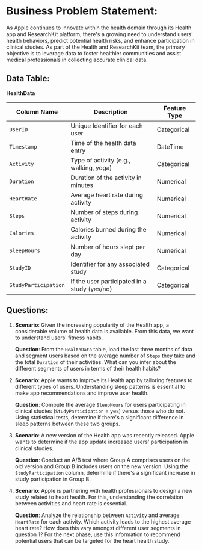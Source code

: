 # **Business Problem Statement**:
As Apple continues to innovate within the health domain through its Health app and ResearchKit platform, there's a growing need to understand users' health behaviors, predict potential health risks, and enhance participation in clinical studies. As part of the Health and ResearchKit team, the primary objective is to leverage data to foster healthier communities and assist medical professionals in collecting accurate clinical data.



## Data Table:
**HealthData**

| Column Name  | Description                             | Feature Type     |
|--------------|-----------------------------------------|------------------|
| `UserID`     | Unique Identifier for each user         | Categorical      |
| `Timestamp`  | Time of the health data entry           | DateTime         |
| `Activity`   | Type of activity (e.g., walking, yoga)  | Categorical      |
| `Duration`   | Duration of the activity in minutes     | Numerical        |
| `HeartRate`  | Average heart rate during activity      | Numerical        |
| `Steps`      | Number of steps during activity         | Numerical        |
| `Calories`   | Calories burned during the activity     | Numerical        |
| `SleepHours` | Number of hours slept per day           | Numerical        |
| `StudyID`    | Identifier for any associated study     | Categorical      |
| `StudyParticipation` | If the user participated in a study (yes/no)  | Categorical  |



## **Questions**:

1. **Scenario**: Given the increasing popularity of the Health app, a considerable volume of health data is available. From this data, we want to understand users' fitness habits.
   
   **Question**: From the `HealthData` table, load the last three months of data and segment users based on the average number of `Steps` they take and the total `Duration` of their activities. What can you infer about the different segments of users in terms of their health habits?
   
2. **Scenario**: Apple wants to improve its Health app by tailoring features to different types of users. Understanding sleep patterns is essential to make app recommendations and improve user health.

   **Question**: Compute the average `SleepHours` for users participating in clinical studies (`StudyParticipation` = yes) versus those who do not. Using statistical tests, determine if there's a significant difference in sleep patterns between these two groups.


3. **Scenario**: A new version of the Health app was recently released. Apple wants to determine if the app update increased users' participation in clinical studies.

   **Question**: Conduct an A/B test where Group A comprises users on the old version and Group B includes users on the new version. Using the `StudyParticipation` column, determine if there's a significant increase in study participation in Group B.


4. **Scenario**: Apple is partnering with health professionals to design a new study related to heart health. For this, understanding the correlation between activities and heart rate is essential.

   **Question**: Analyze the relationship between `Activity` and average `HeartRate` for each activity. Which activity leads to the highest average heart rate? How does this vary amongst different user segments in question 1? For the next phase, use this information to recommend potential users that can be targeted for the heart health study.
